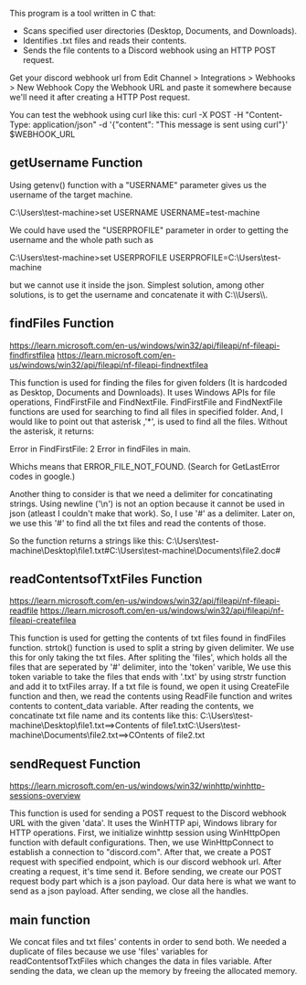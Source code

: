 This program is a tool written in C that:
- Scans specified user directories (Desktop, Documents, and Downloads).
- Identifies .txt files and reads their contents.
- Sends the file contents to a Discord webhook using an HTTP POST request.

Get your discord webhook url from Edit Channel > Integrations > Webhooks > New Webhook
Copy the Webhook URL and paste it somewhere because we'll need it after creating a HTTP Post request.

You can test the webhook using curl like this:
curl -X POST -H "Content-Type: application/json" -d '{"content": "This message is sent using curl"}' $WEBHOOK_URL

getUsername Function
--------------------
Using getenv() function with a "USERNAME" parameter gives us the username of the target machine.

C:\Users\test-machine>set USERNAME
USERNAME=test-machine

We could have used the "USERPROFILE" parameter in order to getting the username and the whole path such as 

C:\Users\test-machine>set USERPROFILE
USERPROFILE=C:\Users\test-machine 

but we cannot use it inside the json. Simplest solution, among other solutions, is to get the username and concatenate it with C:\\\\Users\\\\.

findFiles Function
------------------
https://learn.microsoft.com/en-us/windows/win32/api/fileapi/nf-fileapi-findfirstfilea
https://learn.microsoft.com/en-us/windows/win32/api/fileapi/nf-fileapi-findnextfilea

This function is used for finding the files for given folders (It is hardcoded as Desktop, Documents and Downloads). It uses Windows APIs for file operations, FindFirstFile and FindNextFile.
FindFirstFile and FindNextFile functions are used for searching to find all files in specified folder. And, I would like to point out that asterisk ,'*', is used to find all the files. Without the asterisk, it returns:

Error in FindFirstFile: 2
Error in findFiles in main.

Whichs means that ERROR_FILE_NOT_FOUND. (Search for GetLastError codes in google.)

Another thing to consider is that we need a delimiter for concatinating strings. Using newline ('\n') is not an option because it cannot be used in json (atleast I couldn't make that work). So, I use '#' as a delimiter. Later on, we use this '#' to find all the txt files and read the contents of those.

So the function returns a strings like this: C:\\Users\\test-machine\\Desktop\\file1.txt#C:\\Users\\test-machine\\Documents\\file2.doc#

readContentsofTxtFiles Function
--------------------------------
https://learn.microsoft.com/en-us/windows/win32/api/fileapi/nf-fileapi-readfile
https://learn.microsoft.com/en-us/windows/win32/api/fileapi/nf-fileapi-createfilea

This function is used for getting the contents of txt files found in findFiles function.
strtok() function is used to split a string by given delimiter. We use this for only taking the txt files. After spliting the 'files', which holds all the files that are seperated by '#' delimiter, into the 'token' varible, We use this token variable to take the files that ends with '.txt' by using strstr function and add it to txtFiles array. If a txt file is found, we open it using CreateFile function and then, we read the contents using ReadFile function and writes contents to content_data variable. After reading the contents, we concatinate txt file name and its contents like this:
C:\\Users\\test-machine\\Desktop\\file1.txt==>Contents of file1.txtC:\\Users\\test-machine\\Documents\\file2.txt==>COntents of file2.txt

sendRequest Function
--------------------
https://learn.microsoft.com/en-us/windows/win32/winhttp/winhttp-sessions-overview

This function is used for sending a POST request to the Discord webhook URL with the given 'data'. It uses the WinHTTP api, Windows library for HTTP operations.
First, we initialize winhttp session using WinHttpOpen function with default configurations. Then, we use WinHttpConnect to establish a connection to "discord.com". After that, we create a POST request with specified endpoint, which is our discord webhook url. After creating a request, it's time send it. Before sending, we create our POST request body part which is a json payload. Our data here is what we want to send as a json payload. After sending, we close all the handles. 

main function
--------------
We concat files and txt files' contents in order to send both. We needed a duplicate of files because we use 'files' variables for readContentsofTxtFiles which changes the data in files variable. After sending the data, we clean up the memory by freeing the allocated memory.

